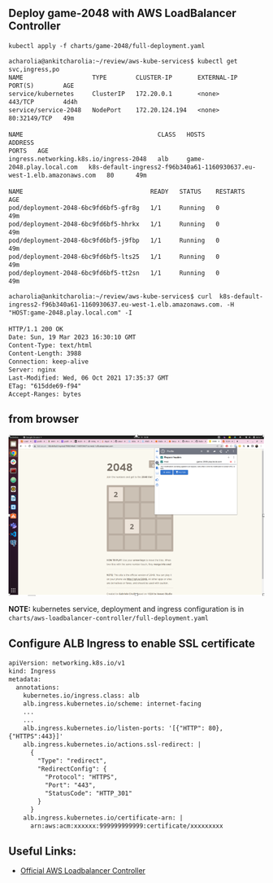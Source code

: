 
## **Deploy game-2048 with AWS LoadBalancer Controller**
```shell
kubectl apply -f charts/game-2048/full-deployment.yaml
```


```shell
acharolia@ankitcharolia:~/review/aws-kube-services$ kubectl get svc,ingress,po
NAME                   TYPE        CLUSTER-IP       EXTERNAL-IP   PORT(S)        AGE
service/kubernetes     ClusterIP   172.20.0.1       <none>        443/TCP        4d4h
service/service-2048   NodePort    172.20.124.194   <none>        80:32149/TCP   49m

NAME                                     CLASS   HOSTS                      ADDRESS                                                                  PORTS   AGE
ingress.networking.k8s.io/ingress-2048   alb     game-2048.play.local.com   k8s-default-ingress2-f96b340a61-1160930637.eu-west-1.elb.amazonaws.com   80      49m

NAME                                   READY   STATUS    RESTARTS   AGE
pod/deployment-2048-6bc9fd6bf5-gfr8g   1/1     Running   0          49m
pod/deployment-2048-6bc9fd6bf5-hhrkx   1/1     Running   0          49m
pod/deployment-2048-6bc9fd6bf5-j9fbp   1/1     Running   0          49m
pod/deployment-2048-6bc9fd6bf5-lts25   1/1     Running   0          49m
pod/deployment-2048-6bc9fd6bf5-tt2sn   1/1     Running   0          49m
```


```shell
acharolia@ankitcharolia:~/review/aws-kube-services$ curl  k8s-default-ingress2-f96b340a61-1160930637.eu-west-1.elb.amazonaws.com. -H "HOST:game-2048.play.local.com" -I

HTTP/1.1 200 OK
Date: Sun, 19 Mar 2023 16:30:10 GMT
Content-Type: text/html
Content-Length: 3988
Connection: keep-alive
Server: nginx
Last-Modified: Wed, 06 Oct 2021 17:35:37 GMT
ETag: "615dde69-f94"
Accept-Ranges: bytes

```

## **from browser**
![game-2048](../images/game-2048.png)


**NOTE:** kubernetes service, deployment and ingress configuration is in `charts/aws-loadbalancer-controller/full-deployment.yaml`

## **Configure ALB Ingress to enable SSL certificate**
```shell
apiVersion: networking.k8s.io/v1
kind: Ingress
metadata:
  annotations:
    kubernetes.io/ingress.class: alb
    alb.ingress.kubernetes.io/scheme: internet-facing
    ...
    ...
    alb.ingress.kubernetes.io/listen-ports: '[{"HTTP": 80}, {"HTTPS":443}]'
    alb.ingress.kubernetes.io/actions.ssl-redirect: |
      {
        "Type": "redirect", 
        "RedirectConfig": { 
          "Protocol": "HTTPS", 
          "Port": "443", 
          "StatusCode": "HTTP_301"
        }
      }    
    alb.ingress.kubernetes.io/certificate-arn: |
      arn:aws:acm:xxxxxx:999999999999:certificate/xxxxxxxxx

```

## Useful Links:

* [Official AWS Loadbalancer Controller](https://kubernetes-sigs.github.io/aws-load-balancer-controller/v2.2/guide/ingress/annotations/)

